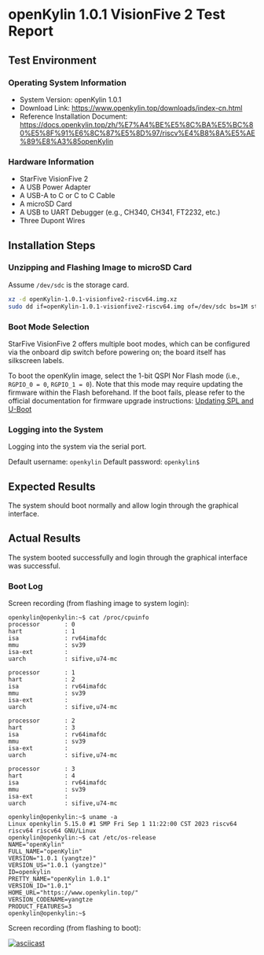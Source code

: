 # openKylin 1.0.1 VisionFive 2 Test Report

## Test Environment

### Operating System Information

- System Version: openKylin 1.0.1 
- Download Link: https://www.openkylin.top/downloads/index-cn.html 
- Reference Installation Document: https://docs.openkylin.top/zh/%E7%A4%BE%E5%8C%BA%E5%BC%80%E5%8F%91%E6%8C%87%E5%8D%97/riscv%E4%B8%8A%E5%AE%89%E8%A3%85openKylin

### Hardware Information

- StarFive VisionFive 2
- A USB Power Adapter
- A USB-A to C or C to C Cable
- A microSD Card
- A USB to UART Debugger (e.g., CH340, CH341, FT2232, etc.)
- Three Dupont Wires

## Installation Steps

### Unzipping and Flashing Image to microSD Card

Assume `/dev/sdc` is the storage card.

```bash
xz -d openKylin-1.0.1-visionfive2-riscv64.img.xz 
sudo dd if=openKylin-1.0.1-visionfive2-riscv64.img of=/dev/sdc bs=1M status=progress
```

### Boot Mode Selection

StarFive VisionFive 2 offers multiple boot modes, which can be configured via the onboard dip switch before powering on; the board itself has silkscreen labels.

To boot the openKylin image, select the 1-bit QSPI Nor Flash mode (i.e., `RGPIO_0 = 0`, `RGPIO_1 = 0`). Note that this mode may require updating the firmware within the Flash beforehand. If the boot fails, please refer to the official documentation for firmware upgrade instructions: [Updating SPL and U-Boot](https://doc.rvspace.org/VisionFive2/Quick_Start_Guide/VisionFive2_QSG/spl_u_boot_0.html)

### Logging into the System

Logging into the system via the serial port.

Default username: `openkylin` 
Default password: `openkylin$`

## Expected Results

The system should boot normally and allow login through the graphical interface.

## Actual Results

The system booted successfully and login through the graphical interface was successful.

### Boot Log

Screen recording (from flashing image to system login):

```log
openkylin@openkylin:~$ cat /proc/cpuinfo 
processor       : 0
hart            : 1
isa             : rv64imafdc
mmu             : sv39
isa-ext         : 
uarch           : sifive,u74-mc

processor       : 1
hart            : 2
isa             : rv64imafdc
mmu             : sv39
isa-ext         : 
uarch           : sifive,u74-mc

processor       : 2
hart            : 3
isa             : rv64imafdc
mmu             : sv39
isa-ext         : 
uarch           : sifive,u74-mc

processor       : 3
hart            : 4
isa             : rv64imafdc
mmu             : sv39
isa-ext         : 
uarch           : sifive,u74-mc

openkylin@openkylin:~$ uname -a
Linux openkylin 5.15.0 #1 SMP Fri Sep 1 11:22:00 CST 2023 riscv64 riscv64 riscv64 GNU/Linux
openkylin@openkylin:~$ cat /etc/os-release 
NAME="openKylin"
FULL_NAME="openKylin"
VERSION="1.0.1 (yangtze)"
VERSION_US="1.0.1 (yangtze)"
ID=openkylin
PRETTY_NAME="openKylin 1.0.1"
VERSION_ID="1.0.1"
HOME_URL="https://www.openkylin.top/"
VERSION_CODENAME=yangtze
PRODUCT_FEATURES=3
openkylin@openkylin:~$
```

Screen recording (from flashing to boot):

[![asciicast](https://asciinema.org/a/qoDqBWFEJlBPhIBva66HFGzd9.svg)](https://asciinema.org/a/qoDqBWFEJlBPhIBva66HFGzd9)
